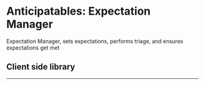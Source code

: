 # Anticipatables: Expectation Manager
Expectation Manager, sets expectations, performs triage, and ensures expectations get met
## Client side library
----
